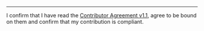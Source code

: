 

______________________________________
I confirm that I have read the [Contributor Agreement v1.1](https://github.com/tegonal/gget/blob/main/.github/Contributor%20Agreement.txt), agree to be bound on them and confirm that my contribution is compliant.

